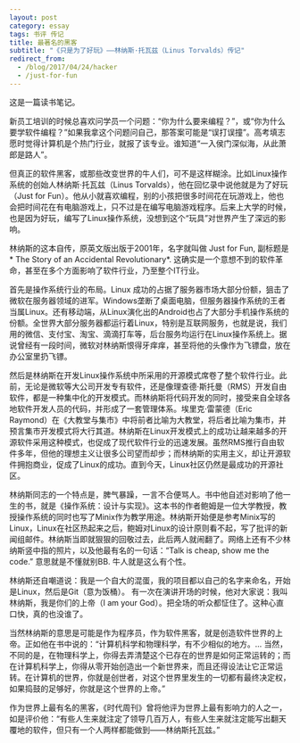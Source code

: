 ```yaml
---
layout: post
category: essay
tags: 书评 传记
title: 最著名的黑客
subtitle: "《只是为了好玩》——林纳斯·托瓦兹（Linus Torvalds）传记"
redirect_from:
  - /blog/2017/04/24/hacker
  - /just-for-fun
---
```


这是一篇读书笔记。

新员工培训的时候总喜欢问学员一个问题：“你为什么要来编程？”，或“你为什么要学软件编程？”如果我拿这个问题问自己，那答案可能是“误打误撞”。高考填志愿时觉得计算机是个热门行业，就报了该专业。谁知道“一入侯门深似海，从此萧郎是路人”。

但真正的软件黑客，或那些改变世界的牛人们，可不是这样糊涂。比如Linux操作系统的创始人林纳斯·托瓦兹（Linus Torvalds），他在回忆录中说他就是为了好玩（Just for Fun）。他从小就喜欢编程，别的小孩把很多时间花在玩游戏上，他也会把时间花在有电脑游戏上，只不过是在编写电脑游戏程序。后来上大学的时候，也是因为好玩，编写了Linux操作系统，没想到这个“玩具”对世界产生了深远的影响。

林纳斯的这本自传，原英文版出版于2001年，名字就叫做 Just for Fun, 副标题是* The Story of an Accidental Revolutionary*.  这确实是一个意想不到的软件革命，甚至在多个方面影响了软件行业，乃至整个IT行业。

首先是操作系统行业的布局。Linux 成功的占据了服务器市场大部分份额，狙击了微软在服务器领域的进军。Windows垄断了桌面电脑，但服务器操作系统的王者当属Linux。还有移动端，从Linux演化出的Android也占了大部分手机操作系统的份额。全世界大部分服务器都运行着Linux，特别是互联网服务，也就是说，我们用的微信、支付宝、淘宝、滴滴打车等，后台服务均运行在Linux操作系统上。据说曾经有一段时间，微软对林纳斯恨得牙痒痒，甚至将他的头像作为飞镖盘，放在办公室里扔飞镖。

然后是林纳斯在开发Linux操作系统中所采用的开源模式席卷了整个软件行业。此前，无论是微软等大公司开发专有软件，还是像理查德·斯托曼（RMS）开发自由软件，都是一种集中化的开发模式。而林纳斯将代码开发的同时，接受来自全球各地软件开发人员的代码，并形成了一套管理体系。埃里克·雷蒙德（Eric Raymond）在《大教堂与集市》中将前者比喻为大教堂，将后者比喻为集市，并预言集市开发模式将大行其道。林纳斯在Linux开发模式上的成功让越来越多的开源软件采用这种模式，也促成了现代软件行业的迅速发展。虽然RMS推行自由软件多年，但他的理想主义让很多公司望而却步；而林纳斯的实用主义，却让开源软件拥抱商业，促成了Linux的成功。直到今天，Linux社区仍然是最成功的开源社区。

林纳斯同志的一个特点是，脾气暴躁，一言不合便骂人。书中他自述对影响了他一生的书，就是《操作系统：设计与实现》。这本书的作者鲍姆是一位大学教授，教授操作系统的同时也写了Minix作为教学用途。林纳斯开始便是参考Minix写的Linux，Linux在社区热起来之后，鲍姆对Linux的设计原则看不起，写了批评的新闻组邮件。林纳斯当即就狠狠的回敬过去，此后两人就闹翻了。网络上还有不少林纳斯竖中指的照片，以及他最有名的一句话：“Talk is cheap, show me the code.” 意思就是不懂就别BB. 牛人就是这么有个性。

林纳斯还自嘲道说：我是一个自大的混蛋，我的项目都以自己的名字来命名，开始是Linux，然后是Git（意为饭桶）。 有一次在演讲开场的时候，他对大家说：我叫林纳斯，我是你们的上帝（I am your God）。把全场的听众都怔住了。这种心直口快，真的也没谁了。

当然林纳斯的意思是可能是作为程序员，作为软件黑客，就是创造软件世界的上帝。正如他在书中说的：“计算机科学和物理科学，有不少相似的地方。... 当然，不同的是，在物理科学上，你得去弄清楚这个已存在的世界是如何正常运转的；而在计算机科学上，你得从零开始创造出一个新世界来，而且还得设法让它正常运转。在计算机的世界，你就是创世者，对这个世界里发生的一切都有最终决定权，如果捣鼓的足够好，你就是这个世界的上帝。”

作为世界上最有名的黑客，《时代周刊》曾将他评为世界上最有影响力的人之一，如是评价他：“有些人生来就注定了领导几百万人，有些人生来就注定能写出翻天覆地的软件，但只有一个人两样都能做到——林纳斯托瓦兹。”
